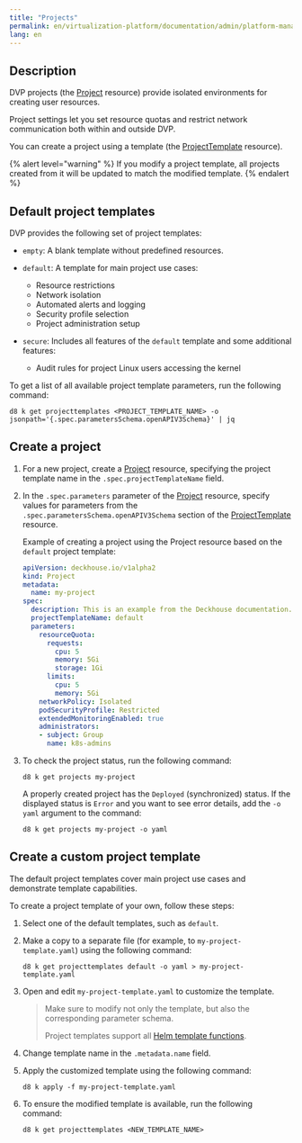 ```yaml
---
title: "Projects"
permalink: en/virtualization-platform/documentation/admin/platform-management/access-control/projects.html
lang: en
---
```


## Description

DVP projects (the [Project](../../reference/cr/project.html) resource) provide isolated environments for creating user resources.

Project settings let you set resource quotas and restrict network communication both within and outside DVP.

You can create a project using a template (the [ProjectTemplate](../../reference/cr/projecttemplate.html) resource).

{% alert level="warning" %}
If you modify a project template, all projects created from it will be updated to match the modified template.
{% endalert %}

## Default project templates

DVP provides the following set of project templates:

- `empty`: A blank template without predefined resources.

- `default`: A template for main project use cases:
  - Resource restrictions
  - Network isolation
  - Automated alerts and logging
  - Security profile selection
  - Project administration setup

- `secure`: Includes all features of the `default` template and some additional features:
  - Audit rules for project Linux users accessing the kernel

To get a list of all available project template parameters, run the following command:

```shell
d8 k get projecttemplates <PROJECT_TEMPLATE_NAME> -o jsonpath='{.spec.parametersSchema.openAPIV3Schema}' | jq
```

## Create a project

1. For a new project, create a [Project](../../reference/cr/project.html) resource, specifying the project template name in the `.spec.projectTemplateName` field.
1. In the `.spec.parameters` parameter of the [Project](../../reference/cr/project.html) resource, specify values for parameters from the `.spec.parametersSchema.openAPIV3Schema` section of the [ProjectTemplate](../../reference/cr/projecttemplate.html) resource.

    Example of creating a project using the Project resource based on the `default` project template:

    ```yaml
    apiVersion: deckhouse.io/v1alpha2
    kind: Project
    metadata:
      name: my-project
    spec:
      description: This is an example from the Deckhouse documentation.
      projectTemplateName: default
      parameters:
        resourceQuota:
          requests:
            cpu: 5
            memory: 5Gi
            storage: 1Gi
          limits:
            cpu: 5
            memory: 5Gi
        networkPolicy: Isolated
        podSecurityProfile: Restricted
        extendedMonitoringEnabled: true
        administrators:
        - subject: Group
          name: k8s-admins
    ```

1. To check the project status, run the following command:

    ```shell
    d8 k get projects my-project
    ```

    A properly created project has the `Deployed` (synchronized) status.
    If the displayed status is `Error` and you want to see error details,
    add the `-o yaml` argument to the command:

    ```shell
    d8 k get projects my-project -o yaml
    ```

## Create a custom project template

The default project templates cover main project use cases and demonstrate template capabilities.

To create a project template of your own, follow these steps:

1. Select one of the default templates, such as `default`.
1. Make a copy to a separate file (for example, to `my-project-template.yaml`) using the following command:

    ```shell
    d8 k get projecttemplates default -o yaml > my-project-template.yaml
    ```

1. Open and edit `my-project-template.yaml` to customize the template.

    > Make sure to modify not only the template, but also the corresponding parameter schema.
    >
    > Project templates support all [Helm template functions](https://helm.sh/docs/chart_template_guide/function_list/).

1. Change template name in the `.metadata.name` field.
1. Apply the customized template using the following command:

    ```shell
    d8 k apply -f my-project-template.yaml
    ```

1. To ensure the modified template is available, run the following command:

    ```shell
    d8 k get projecttemplates <NEW_TEMPLATE_NAME>
    ```
